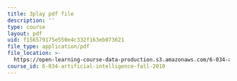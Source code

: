 ```yaml
---
title: 3play pdf file
description: ''
type: course
layout: pdf
uid: f156579175e550e4c332f163eb073621
file_type: application/pdf
file_location: >-
  https://open-learning-course-data-production.s3.amazonaws.com/6-034-artificial-intelligence-fall-2010/f156579175e550e4c332f163eb073621_J-ocRQCjcwE.pdf
course_id: 6-034-artificial-intelligence-fall-2010
---
```

